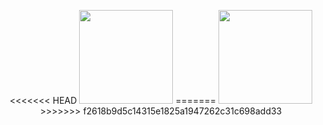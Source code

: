 <p align="center">
<<<<<<< HEAD
  <img src="https://raw.githubusercontent.com/fjc0k/mounted/master/assets/logo.png" width="150" />
=======
  <img src="https://raw.githubusercontent.com/fjc0k/mounted/master/assets/logo.svg" width="150" />
>>>>>>> f2618b9d5c14315e1825a1947262c31c698add33
</p>
